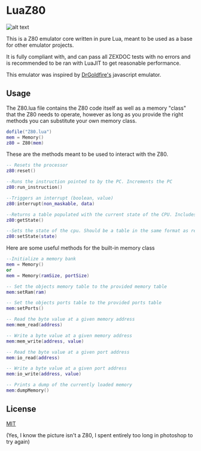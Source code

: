 # LuaZ80

![alt text](https://i.imgur.com/Q8qLcOJ.png)

This is a Z80 emulator core written in pure Lua, meant to be used as a base for other emulator projects. 

It is fully compliant with, and can pass all ZEXDOC tests with no errors and is recommended to be ran with LuaJIT to get reasonable performance.

This emulator was inspired by [DrGoldfire's](https://github.com/DrGoldfire/Z80.js?files=1) javascript emulator.




## Usage
The Z80.lua file contains the Z80 code itself as well as a memory "class" that the Z80 needs to operate, however as long as you provide the right methods you can substitute your own memory class. 

```lua
dofile("Z80.lua")
mem = Memory()
z80 = Z80(mem)
```

These are the methods meant to be used to interact with the Z80.

```lua
-- Resets the processor
z80:reset()

--Runs the instruction pointed to by the PC. Increments the PC
z80:run_instruction()

--Triggers an interrupt (boolean, value)
z80:interrupt(non_maskable, data)

--Returns a table populated with the current state of the CPU. Includes flags, registers, PC, etc.
z80:getState()

--Sets the state of the cpu. Should be a table in the same format as returned by getState()
z80:setState(state)

```

Here are some useful methods for the built-in memory class

```lua
--Initialize a memory bank
mem = Memory()
or
mem = Memory(ramSize, portSize)

-- Set the objects memory table to the provided memory table
mem:setRam(ram)

-- Set the objects ports table to the provided ports table
mem:setPorts()

-- Read the byte value at a given memory address
mem:mem_read(address)

-- Write a byte value at a given memory address
mem:mem_write(address, value)

-- Read the byte value at a given port address
mem:io_read(address)

-- Write a byte value at a given port address
mem:io_write(address, value)

-- Prints a dump of the currently loaded memory
mem:dumpMemory()

```


## License
[MIT](https://choosealicense.com/licenses/mit/)





(Yes, I know the picture isn't a Z80, I spent entirely too long in photoshop to try again)
